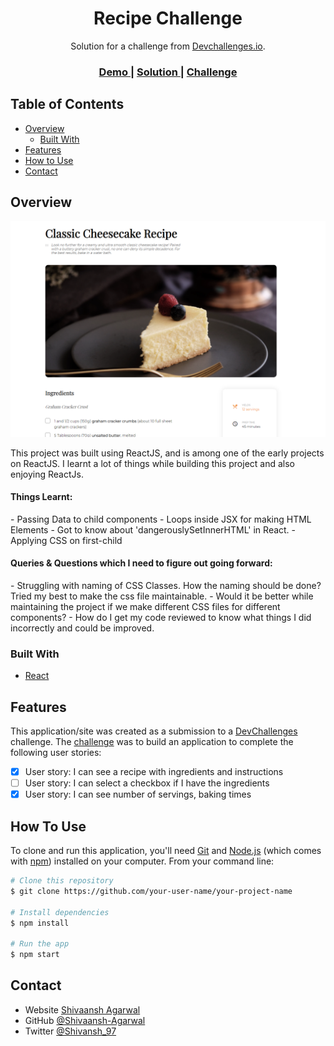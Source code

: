 <h1 align="center">Recipe Challenge</h1>

<div align="center">
   Solution for a challenge from  <a href="http://devchallenges.io" target="_blank">Devchallenges.io</a>.
</div>

<div align="center">
  <h3>
    <a href="https://recipe-page-shivaansh.netlify.app/">
      Demo
    </a>
    <span> | </span>
    <a href="https://devchallenges.io/solutions/h2orj7k3drJJ3H5adgcL">
      Solution
    </a>
    <span> | </span>
    <a href="https://devchallenges.io/challenges/OEKdUZ6xs0h99C38XVht">
      Challenge
    </a>
  </h3>
</div>

<!-- TABLE OF CONTENTS -->

## Table of Contents

- [Overview](#overview)
  - [Built With](#built-with)
- [Features](#features)
- [How to Use](#how-to-use)
- [Contact](#contact)

<!-- OVERVIEW -->

## Overview

<img src="./screenshot.png" alt="Project Screenshot"/>

This project was built using ReactJS, and is among one of the early projects on ReactJS. I learnt a lot of things while building this project and also enjoying ReactJs.

<h4><strong> Things Learnt: </strong></h4>
- Passing Data to child components
- Loops inside JSX for making HTML Elements
- Got to know about 'dangerouslySetInnerHTML' in React.
- Applying CSS on first-child

<h4><strong> Queries & Questions which I need to figure out going forward: </strong></h4>
- Struggling with naming of CSS Classes. How the naming should be done? Tried my best to make the css file maintainable.
- Would it be better while maintaining the project if we make different CSS files for different components?
- How do I get my code reviewed to know what things I did incorrectly and could be improved.

### Built With

- [React](https://reactjs.org/)

## Features

This application/site was created as a submission to a [DevChallenges](https://devchallenges.io/challenges) challenge. The [challenge](https://devchallenges.io/challenges/TtUjDt19eIHxNQ4n5jps) was to build an application to complete the following user stories:

- [x] User story: I can see a recipe with ingredients and instructions
- [ ] User story: I can select a checkbox if I have the ingredients
- [x] User story: I can see number of servings, baking times

## How To Use

To clone and run this application, you'll need [Git](https://git-scm.com) and [Node.js](https://nodejs.org/en/download/) (which comes with [npm](http://npmjs.com)) installed on your computer. From your command line:

```bash
# Clone this repository
$ git clone https://github.com/your-user-name/your-project-name

# Install dependencies
$ npm install

# Run the app
$ npm start
```

## Contact

- Website [Shivaansh Agarwal](https://shivaansh-agarwal.netlify.app/index.html)
- GitHub [@Shivaansh-Agarwal](https://github.com/Shivaansh-Agarwal)
- Twitter [@Shivansh_97](https://twitter.com/Shivansh_97)
